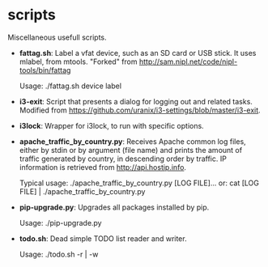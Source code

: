 scripts
=======

Miscellaneous usefull scripts.

- **fattag.sh**:
  Label a vfat device, such as an SD card or USB stick. It uses mlabel, from mtools.
  "Forked" from http://sam.nipl.net/code/nipl-tools/bin/fattag

  Usage: ./fattag.sh device label
  
- **i3-exit**:
  Script that presents a dialog for logging out and related tasks.
  Modified from https://github.com/uranix/i3-settings/blob/master/i3-exit.
    
- **i3lock**:
  Wrapper for i3lock, to run with specific options.

- **apache_traffic_by_country.py**:
  Receives Apache common log files, either by stdin or by argument (file name)
  and prints the amount of traffic generated by country, in descending order
  by traffic. IP information is retrieved from http://api.hostip.info.

  Typical usage: ./apache_traffic_by_country.py [LOG FILE]...
  or: cat [LOG FILE] | ./apache_traffic_by_country.py

- **pip-upgrade.py**:
  Upgrades all packages installed by pip.

  Usage: ./pip-upgrade.py

- **todo.sh**:
  Dead simple TODO list reader and writer.

  Usage: ./todo.sh -r | -w

